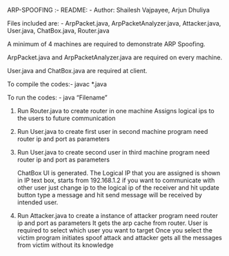 ARP-SPOOFING :-
README: -
Author: Shailesh Vajpayee, Arjun Dhuliya

Files included are: -
ArpPacket.java, ArpPacketAnalyzer.java, Attacker.java, User.java, ChatBox.java, Router.java

A minimum of 4 machines are required to demonstrate ARP Spoofing.

ArpPacket.java and ArpPacketAnalyzer.java are required on every machine.

User.java and ChatBox.java are required at client.

To compile the codes:-
javac *.java

To run the codes: -
java “Filename”

1. Run Router.java to create router in one machine
   Assigns logical ips to the users to future communication

2. Run User.java to create first user in second machine
   program need router ip and port as parameters

3. Run User.java to create second user in third machine
   program need router ip and port as parameters

   ChatBox UI is generated. The Logical IP that you are assigned is shown in IP text box, starts from 192.168.1.2
   if you want to communicate with other user just change ip to the logical ip of the receiver and hit update button
   type a message and hit send message will be received by intended user.

4. Run Attacker.java to create a instance of attacker
   program need router ip and port as parameters
   It gets the arp cache from router.
   User is required to select which user you want to target
   Once you select the victim program initiates spoof attack and attacker gets all the messages from victim without its
   knowledge
